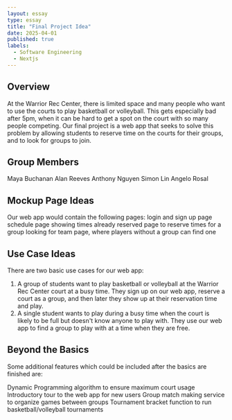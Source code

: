 ```yaml
---
layout: essay
type: essay
title: "Final Project Idea"
date: 2025-04-01
published: true
labels:
  - Software Engineering
  - Nextjs
---
```

## Overview ##
At the Warrior Rec Center, there is limited space and many people who want to use the courts to play basketball or volleyball. 
This gets especially bad after 5pm, when it can be hard to get a spot on the court with so many people competing. 
Our final project is a web app that seeks to solve this problem by allowing students to reserve time on the courts for their groups, and to look for groups to join.

## Group Members ##
Maya Buchanan
Alan Reeves
Anthony Nguyen
Simon Lin
Angelo Rosal

## Mockup Page Ideas ##
Our web app would contain the following pages:
login and sign up page
schedule page showing times already reserved
page to reserve times for a group
looking for team page, where players without a group can find one

## Use Case Ideas ##
There are two basic use cases for our web app:
1) A group of students want to play basketball or volleyball at the Warrior Rec Center court at a busy time. They sign up on our web app, reserve a court as a group, and then later they show up at their reservation time and play.
2) A single student wants to play during a busy time when the court is likely to be full but doesn't know anyone to play with. They use our web app to find a group to play with at a time when they are free.

## Beyond the Basics ##
Some additional features which could be included after the basics are finished are:

Dynamic Programming algorithm to ensure maximum court usage
Introductory tour to the web app for new users
Group match making service to organize games between groups
Tournament bracket function to run basketball/volleyball tournaments